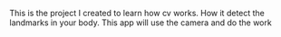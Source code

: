 This is the project I created to learn how cv works. How it detect the landmarks in your body.
This app will use the camera and do the work
